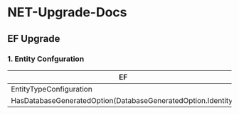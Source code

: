 # NET-Upgrade-Docs


## EF Upgrade 
### 1. Entity Confguration
| EF | EF Core |
|-----|-----|
|EntityTypeConfiguration| IEntityTypeConfiguration|
|HasDatabaseGeneratedOption(DatabaseGeneratedOption.Identity)|DatabaseGeneratedOption.Identity|

